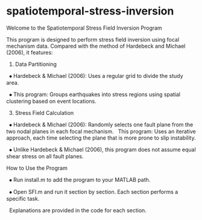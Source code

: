 # spatiotemporal-stress-inversion

Welcome to the Spatiotemporal Stress Field Inversion Program

This program is designed to perform stress field inversion using focal mechanism data.
Compared with the method of Hardebeck and Michael (2006), it features:

1.	Data Partitioning
   
    ⦁ Hardebeck & Michael (2006): Uses a regular grid to divide the study area.
    
    ⦁ This program: Groups earthquakes into stress regions using spatial clustering based on event locations.

3. Stress Field Calculation
   
    ⦁ Hardebeck & Michael (2006): Randomly selects one fault plane from the two nodal planes in each focal mechanism.
      This program: Uses an iterative approach, each time selecting the plane that is more prone to slip instability.
      
    ⦁ Unlike Hardebeck & Michael (2006), this program does not assume equal shear stress on all fault planes.

How to Use the Program

    ⦁ Run install.m to add the program to your MATLAB path.
    
    ⦁ Open SFI.m and run it section by section. Each section performs a specific task.
    
      Explanations are provided in the code for each section.
